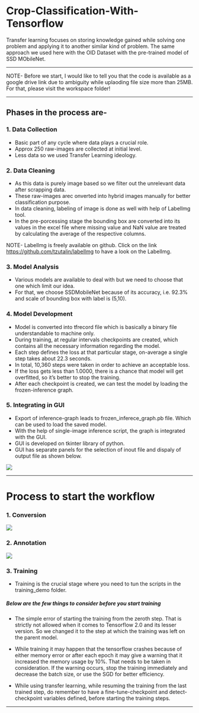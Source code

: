 # Crop-Classification-With-Tensorflow

Transfer learning focuses on storing knowledge gained while solving one problem and applying it to another similar kind of problem. The same approach we used here with the OID Dataset with the pre-trained model of SSD MObileNet.

---------------------------------------------------------------------------------------------------------------------------------------------------------------------------------

NOTE- Before we start, I would like to tell you that the code is available as a google drive link due to ambiguity while uplaoding file size more than 25MB. For that, please visit the workspace folder!

--------------------------------------------------------------------------------------------------------------------------------------------------------------------------------

##  Phases in the process are-

### 1. Data Collection

- Basic part of any cycle where data plays a crucial role.
- Approx 250 raw-images are collected at initial level.
- Less data so we used Transfer Learning ideology.

###  2. Data Cleaning

- As this data is purely image based so we filter out the unrelevant data after scrapping data.
- These raw-images arec onverted into hybrid images manually for better classification purpose.
- In data cleaning, labeling of image is done as well with help of LabelImg tool.
- In the pre-porcessing stage the bounding box are converted into its values in the excel file where missing value and NaN value are treated by calculating the average of the     respective columns.

NOTE- LabelImg is freely available on github. Click on the link https://github.com/tzutalin/labelImg to have a look on the LabelImg.

###  3. Model Analysis

- Various models are available to deal with but we need to choose that one which limit our idea.
- For that, we choose SSDMobileNet because of its accuracy, i.e. 92.3% and scale of bounding box with label is (5,10).

###  4. Model Development

- Model is converted into tfrecord file which is basically a binary file understandable to machine only.
- During training, at regular intervals checkpoints are created, which contains all the necessary information regarding the model.
- Each step defines the loss at that particular stage, on-average a single step takes about 22.3 seconds.
- In total, 10,360 steps were taken in order to achieve an acceptable loss.
- If the loss gets less than 1.0000, there is a chance that model will get overfitted, so it’s better to stop the training.
- After each checkpoint is created, we can test the model by loading the frozen-inference graph.


###  5. Integrating in GUI

- Export of inference-graph leads to frozen_inferece_graph.pb file. Which can be used to load the saved model.
- With the help of single-image inference script, the graph is integrated with the GUI.
- GUI is developed on tkinter library of python.
- GUI has separate panels for the selection of inout file and dispaly of output file as shown below.

<img src="https://github.com/pranjalsharma26/Crop-Classification-Software/blob/main/Output/output_panel.JPG"/>

--------------------------------------------------------------------------------------------------------------------------------------------------------------------------------

# Process to start the workflow

### 1. Conversion

<img src="https://github.com/pranjalsharma26/Crop-Classification-Software/blob/main/Readme_Images/workflow.JPG"/>

### 2. Annotation

<img src="https://github.com/pranjalsharma26/Crop-Classification-Software/blob/main/Readme_Images/annotatio_view.JPG"/>

### 3. Training

- Training is the crucial stage where you need to tun the scripts in the training_demo folder.

##### Below are the few things to consider before you start training

- The simple error of starting the training from the zeroth step. That is strictly not allowed when it comes to Tensorflow 2.0 and its lesser version. So we changed it to the step at which the training was left on the parent model.

- While training it may happen that the tensorflow crashes because of either memory error or after each epoch it may give a warning that it increased the memory usage by 10%. That needs to be taken in consideration. If the warning occurs, stop the training immediately and decrease the batch size, or use the SGD for better efficiency.

- While using transfer learning, while resuming the training from the last trained step, do remember to have a fine-tune-checkpoint and detect-checkpoint variables defined, before starting the training steps.

--------------------------------------------------------------------------------------------------------------------------------------------------------------------------------
